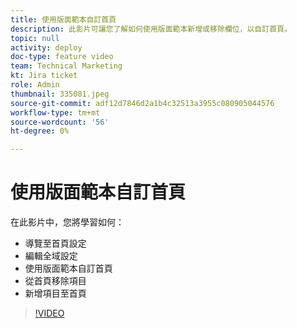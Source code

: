 ```yaml
---
title: 使用版面範本自訂首頁
description: 此影片可讓您了解如何使用版面範本新增或移除欄位，以自訂首頁。
topic: null
activity: deploy
doc-type: feature video
team: Technical Marketing
kt: Jira ticket
role: Admin
thumbnail: 335081.jpeg
source-git-commit: adf12d7846d2a1b4c32513a3955c080905044576
workflow-type: tm+mt
source-wordcount: '56'
ht-degree: 0%

---
```


# 使用版面範本自訂首頁

在此影片中，您將學習如何：

* 導覽至首頁設定
* 編輯全域設定
* 使用版面範本自訂首頁
* 從首頁移除項目
* 新增項目至首頁

>[!VIDEO](https://video.tv.adobe.com/v/335081/?quality=12)
